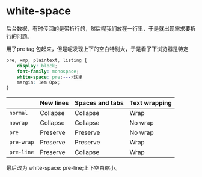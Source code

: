 # **white-space**

后台数据，有时传回的是带折行的，然后呢我们放在一行里，于是就出现需求要折行的问题。

用了pre tag 包起来，但是呢发现上下的空白特别大，于是看了下浏览器是特定 

```css
pre, xmp, plaintext, listing {
    display: block;
    font-family: monospace;
    white-space: pre;--->这里
    margin: 1em 0px;
}
```

|            | New lines | Spaces and tabs | Text wrapping |
| ---------- | --------- | --------------- | ------------- |
| `normal`   | Collapse  | Collapse        | Wrap          |
| `nowrap`   | Collapse  | Collapse        | No wrap       |
| `pre`      | Preserve  | Preserve        | No wrap       |
| `pre-wrap` | Preserve  | Preserve        | Wrap          |
| `pre-line` | Preserve  | Collapse        | Wrap          |

最后改为 white-space: pre-line;上下空白缩小。